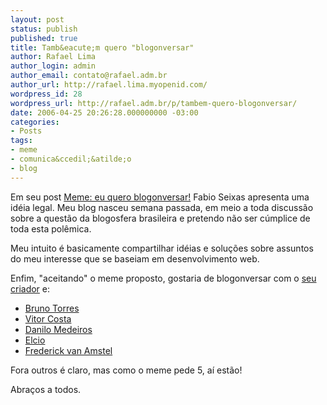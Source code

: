 ```yaml
---
layout: post
status: publish
published: true
title: Tamb&eacute;m quero "blogonversar"
author: Rafael Lima
author_login: admin
author_email: contato@rafael.adm.br
author_url: http://rafael.lima.myopenid.com/
wordpress_id: 28
wordpress_url: http://rafael.adm.br/p/tambem-quero-blogonversar/
date: 2006-04-25 20:26:28.000000000 -03:00
categories:
- Posts
tags:
- meme
- comunica&ccedil;&atilde;o
- blog
---
```

Em seu post <a target="_blank" title="Ler o post (nova janela)" href="http://blog.fabioseixas.com.br/archives/2006/04/meme_eu_quero_b.html">Meme: eu quero blogonversar!</a> Fabio Seixas apresenta uma id&eacute;ia legal. Meu blog nasceu semana passada, em meio a toda discuss&atilde;o sobre a quest&atilde;o da blogosfera brasileira e pretendo n&atilde;o ser c&uacute;mplice de toda esta pol&ecirc;mica.

Meu intuito &eacute;  basicamente compartilhar id&eacute;ias e solu&ccedil;&otilde;es sobre assuntos do meu interesse que se baseiam em desenvolvimento web.

Enfim, "aceitando" o meme proposto, gostaria de blogonversar com o <a target="_blank" title="Visitar o blog (nova janela)" href="http://blog.fabioseixas.com.br">seu criador</a> e:
<ul>
	<li><a target="_blank" title="Acessar o blog (nova janela)" href="http://brunotorres.net/">Bruno Torres</a></li>
	<li><a target="_blank" title="Visitar o blog (nova janela)" href="http://designcriativo.com/">Vitor Costa</a></li>
	<li><a target="_blank" title="Visitar o blog (nova janela)" href="http://www.digitalminds.com.br/blog/">Danilo Medeiros</a></li>
	<li><a target="_blank" title="Visitar o blog (nova janela)" href="http://blog.elcio.com.br/">Elcio</a></li>
	<li><a target="_blank" title="Visitar o blog (nova janela)" href="http://www.usabilidoido.com.br/">Frederick van Amstel</a></li>
</ul>
Fora outros &eacute; claro, mas como o meme pede 5, a&iacute; est&atilde;o!

Abra&ccedil;os a todos.
